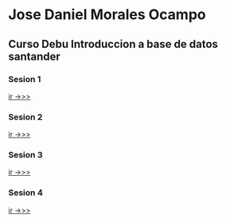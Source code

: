 # Jose Daniel Morales Ocampo
## Curso Debu Introduccion a base de datos santander 
### Sesion 1
[ir ->>>](https://github.com/DarkUnknowKnigth/IntroduccionDB/tree/master/Sesion_1)
### Sesion 2
[ir ->>>](https://github.com/DarkUnknowKnigth/IntroduccionDB/tree/master/Sesion_2)
### Sesion 3
[ir ->>>](https://github.com/DarkUnknowKnigth/IntroduccionDB/tree/master/Sesion_3)
### Sesion 4
[ir ->>>](https://github.com/DarkUnknowKnigth/IntroduccionDB/tree/master/Sesion_4)
